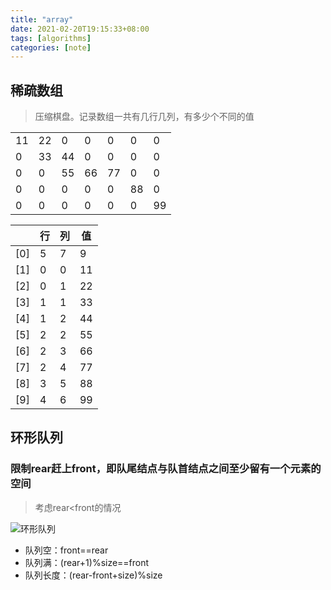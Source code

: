 ```yaml
---
title: "array"
date: 2021-02-20T19:15:33+08:00
tags: [algorithms]
categories: [note]
---
```


## 稀疏数组
>压缩棋盘。记录数组一共有几行几列，有多少个不同的值

|     |     |     |     |     |     |     |
| --- | --- | --- | --- | --- | --- | --- |
| 11  | 22  | 0   | 0   | 0   | 0   | 0   |
| 0   | 33  | 44  | 0   | 0   | 0   | 0   |
| 0   | 0   | 55  | 66  | 77  | 0   | 0   |
| 0   | 0   | 0   | 0   | 0   | 88  | 0   |
| 0   | 0   | 0   | 0   | 0   | 0   | 99  |


|     | 行  | 列  | 值  |
| --- | --- | --- | --- |
| [0] | 5   | 7   | 9   |
| [1] | 0   | 0   | 11  |
| [2] | 0   | 1   | 22  |
| [3] | 1   | 1   | 33  |
| [4] | 1   | 2   | 44  |
| [5] | 2   | 2   | 55  |
| [6] | 2   | 3   | 66  |
| [7] | 2   | 4   | 77  |
| [8] | 3   | 5   | 88  |
| [9] | 4   | 6   | 99  |

## 环形队列
### 限制rear赶上front，即队尾结点与队首结点之间至少留有一个元素的空间
>考虑rear<front的情况

![](/images/note/dev/algorithms/circularDeque.png "环形队列")

- 队列空：front==rear
- 队列满：(rear+1)%size==front
- 队列长度：(rear-front+size)%size
